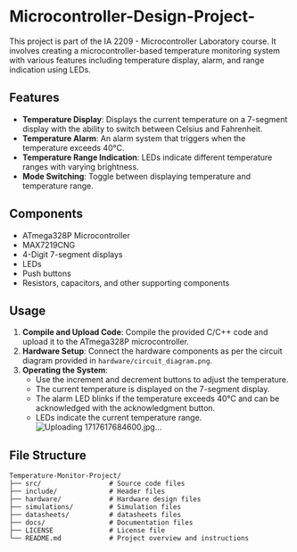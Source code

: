 # Microcontroller-Design-Project-

This project is part of the IA 2209 - Microcontroller Laboratory course. 
It involves creating a microcontroller-based temperature monitoring system with various features including temperature display, alarm, and range indication using LEDs.

## Features

- **Temperature Display**: Displays the current temperature on a 7-segment display with the ability to switch between Celsius and Fahrenheit.
- **Temperature Alarm**: An alarm system that triggers when the temperature exceeds 40°C.
- **Temperature Range Indication**: LEDs indicate different temperature ranges with varying brightness.
- **Mode Switching**: Toggle between displaying temperature and temperature range.

## Components

- ATmega328P Microcontroller
- MAX7219CNG
- 4-Digit 7-segment displays
- LEDs
- Push buttons
- Resistors, capacitors, and other supporting components

## Usage

1. **Compile and Upload Code**: Compile the provided C/C++ code and upload it to the ATmega328P microcontroller.
2. **Hardware Setup**: Connect the hardware components as per the circuit diagram provided in `hardware/circuit_diagram.png`.
3. **Operating the System**:
   - Use the increment and decrement buttons to adjust the temperature.
   - The current temperature is displayed on the 7-segment display.
   - The alarm LED blinks if the temperature exceeds 40°C and can be acknowledged with the acknowledgment button.
   - LEDs indicate the current temperature range.
![Uploading 1717617684600.jpg…]()

## File Structure

```plaintext
Temperature-Monitor-Project/
├── src/                 # Source code files
├── include/             # Header files
├── hardware/            # Hardware design files
├── simulations/         # Simulation files
├── datasheets/          # datasheets files
├── docs/                # Documentation files
├── LICENSE              # License file
└── README.md            # Project overview and instructions
